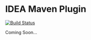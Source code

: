 IDEA Maven Plugin
=================

[![Build Status](https://buildhive.cloudbees.com/job/zhve/job/idea-maven-plugin/badge/icon)](https://buildhive.cloudbees.com/job/zhve/job/idea-maven-plugin/)

Coming Soon...
